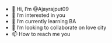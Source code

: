 - 👋 Hi, I’m @Ajayrajput09
- 👀 I’m interested in you
- 🌱 I’m currently learning BA
- 💞️ I’m looking to collaborate on love city 
- 📫 How to reach me you

<!---
Ajayrajput09/Ajayrajput09 is a ✨ special ✨ repository because its `README.md` (this file) appears on your GitHub profile.
You can click the Preview link to take a look at your changes.
--->
